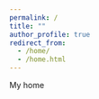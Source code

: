 ```yaml
---
permalink: /
title: ""
author_profile: true
redirect_from: 
  - /home/
  - /home.html
---
```


My home